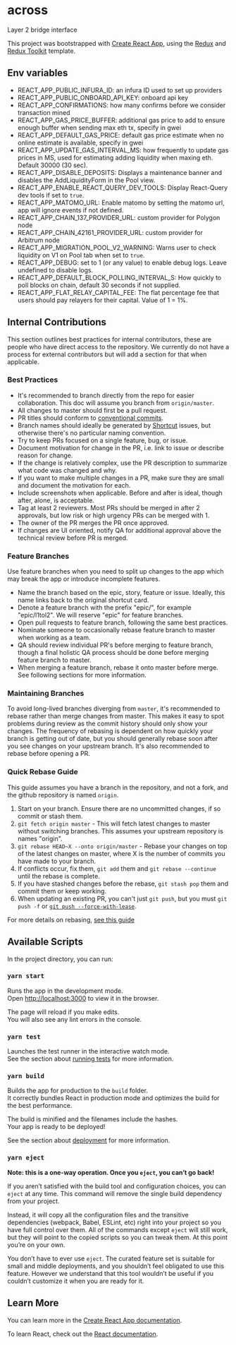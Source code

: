 # across

Layer 2 bridge interface

This project was bootstrapped with [Create React App](https://github.com/facebook/create-react-app), using the [Redux](https://redux.js.org/) and [Redux Toolkit](https://redux-toolkit.js.org/) template.

## Env variables

- REACT_APP_PUBLIC_INFURA_ID: an infura ID used to set up providers
- REACT_APP_PUBLIC_ONBOARD_API_KEY: onboard api key
- REACT_APP_CONFIRMATIONS: how many confirms before we consider transaction mined
- REACT_APP_GAS_PRICE_BUFFER: additional gas price to add to ensure enough buffer when sending max eth tx, specify in gwei
- REACT_APP_DEFAULT_GAS_PRICE: default gas price estimate when no online estimate is available, specify in gwei
- REACT_APP_UPDATE_GAS_INTERVAL_MS: how frequently to update gas prices in MS, used for estimating adding liquidity when maxing eth. Default 30000 (30 sec).
- REACT_APP_DISABLE_DEPOSITS: Displays a maintenance banner and disables the AddLiquidityForm in the Pool view.
- REACT_APP_ENABLE_REACT_QUERY_DEV_TOOLS: Display React-Query dev tools if set to `true`.
- REACT_APP_MATOMO_URL: Enable matomo by setting the matomo url, app will ignore events if not defined.
- REACT_APP_CHAIN_137_PROVIDER_URL: custom provider for Polygon node
- REACT_APP_CHAIN_42161_PROVIDER_URL: custom provider for Arbitrum node
- REACT_APP_MIGRATION_POOL_V2_WARNING: Warns user to check liquidity on V1 on Pool tab when set to `true`.
- REACT_APP_DEBUG: set to 1 (or any value) to enable debug logs. Leave undefined to disable logs.
- REACT_APP_DEFAULT_BLOCK_POLLING_INTERVAL_S: How quickly to poll blocks on chain, default 30 seconds if not supplied.
- REACT_APP_FLAT_RELAY_CAPITAL_FEE: The flat percentage fee that users should pay relayers for their capital. Value of 1 = 1%.

## Internal Contributions

This section outlines best practices for internal contributors, these are people who have direct access to the repository.
We currently do not have a process for external contributors but will add a section for that when applicable.

### Best Practices

- It's recommended to branch directly from the repo for easier collaboration. This doc will assume you branch from `origin/master`.
- All changes to master should first be a pull request.
- PR titles should conform to [conventional commits](https://www.conventionalcommits.org/en/v1.0.0/).
- Branch names should ideally be generated by [Shortcut](www.shortcut.com) issues, but otherwise there's no particular naming convention.
- Try to keep PRs focused on a single feature, bug, or issue.
- Document motivation for change in the PR, i.e. link to issue or describe reason for change.
- If the change is relatively complex, use the PR description to summarize what code was changed and why.
- If you want to make multiple changes in a PR, make sure they are small and document the motivation for each.
- Include screenshots when applicable. Before and after is ideal, though after, alone, is acceptable.
- Tag at least 2 reviewers. Most PRs should be merged in after 2 approvals, but low risk or high urgency PRs can be merged with 1.
- The owner of the PR merges the PR once approved.
- If changes are UI oriented, notify QA for additional approval above the technical review before PR is merged.

### Feature Branches

Use feature branches when you need to split up changes to the app which may break the app or introduce incomplete features.

- Name the branch based on the epic, story, feature or issue. Ideally, this name links back to the original shortcut card.
- Denote a feature branch with the prefix "epic/", for example "epic/l1tol2". We will reserve "epic" for feature branches.
- Open pull requests to feature branch, following the same best practices.
- Nominate someone to occasionally rebase feature branch to master when working as a team.
- QA should review individual PR's before merging to feature branch, though a final holistic QA process should be done before merging feature branch to master.
- When merging a feature branch, rebase it onto master before merge. See following sections for more information.

### Maintaining Branches

To avoid long-lived branches diverging from `master`, it's recommended to rebase rather than merge changes from master.
This makes it easy to spot problems during review as the commit history should only show your changes.
The frequency of rebasing is dependent on how quickly your branch is getting out of date, but you should generally rebase soon after you see changes on your upstream branch.
It's also recommended to rebase before opening a PR.

### Quick Rebase Guide

This guide assumes you have a branch in the repository, and not a fork, and the github repository is named `origin`.

1. Start on your branch. Ensure there are no uncommitted changes, if so commit or stash them.
2. `git fetch origin master` - This will fetch latest changes to master without switching branches. This assumes your upstream repository is names "origin".
3. `git rebase HEAD~X --onto origin/master` - Rebase your changes on top of the latest changes on master, where X is the number of commits you have made to your branch.
4. If conflicts occur, fix them, `git add` them and `git rebase --continue` until the rebase is complete.
5. If you have stashed changes before the rebase, `git stash pop` them and commit them or keep working.
6. When updating an existing PR, you can't just `git push`, but you must `git push -f` or [`git push --force-with-lease`](https://stackoverflow.com/questions/52823692/git-push-force-with-lease-vs-force#:~:text=force%20overwrites%20a%20remote%20branch,elses%20work%20by%20force%20pushing.).

For more details on rebasing, [see this guide](https://medium.com/@dirk.avery/the-definitive-git-rebase-guide-dbd7717f9437)

## Available Scripts

In the project directory, you can run:

### `yarn start`

Runs the app in the development mode.\
Open [http://localhost:3000](http://localhost:3000) to view it in the browser.

The page will reload if you make edits.\
You will also see any lint errors in the console.

### `yarn test`

Launches the test runner in the interactive watch mode.\
See the section about [running tests](https://facebook.github.io/create-react-app/docs/running-tests) for more information.

### `yarn build`

Builds the app for production to the `build` folder.\
It correctly bundles React in production mode and optimizes the build for the best performance.

The build is minified and the filenames include the hashes.\
Your app is ready to be deployed!

See the section about [deployment](https://facebook.github.io/create-react-app/docs/deployment) for more information.

### `yarn eject`

**Note: this is a one-way operation. Once you `eject`, you can’t go back!**

If you aren’t satisfied with the build tool and configuration choices, you can `eject` at any time. This command will remove the single build dependency from your project.

Instead, it will copy all the configuration files and the transitive dependencies (webpack, Babel, ESLint, etc) right into your project so you have full control over them. All of the commands except `eject` will still work, but they will point to the copied scripts so you can tweak them. At this point you’re on your own.

You don’t have to ever use `eject`. The curated feature set is suitable for small and middle deployments, and you shouldn’t feel obligated to use this feature. However we understand that this tool wouldn’t be useful if you couldn’t customize it when you are ready for it.

## Learn More

You can learn more in the [Create React App documentation](https://facebook.github.io/create-react-app/docs/getting-started).

To learn React, check out the [React documentation](https://reactjs.org/).
